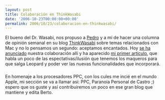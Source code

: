 ```yaml
---
layout: post
title: Colaboración en ThinkWasabi
date: '2006-10-23T00:00:00+00:00'
permalink: 2006/10/23/colaboracion-en-thinkwasabi/
---
```

El bueno del Dr. Wasabi, nos propuso a <a href="http://cuatrodoce.blogsome.com">Pedro</a> y a mí de hacer una columna de opinión semanal en su blog <!-- <a href="http://www.thinkwasabi.com/feed/"><img src="http://i25.photobucket.com/albums/c80/savior1980/feed-icon-12x12.jpg" class="feed-links" /></a> --> <a href="http://thinkwasabi.com">ThinkWasabi</a> sobre temas relacionados con Mac y no lo pensamos un segundo: aceptamos encantados.  Hoy <a href="http://www.thinkwasabi.com/2006/10/23/nuevas-colaboraciones-en-think-wasabi/">se ha anunciado</a> nuestra colaboración allí y ha aparecido <a href="http://www.thinkwasabi.com/2006/10/23/ppc-un-fondo-a-lo-leopard/">mi primer artículo</a>, que habla un poco de las espectativas/ilusión que tenemos los maqueros para que salga Leopard y poder ver las nuevas funcionalidades que incorporará.

<a href="http://thinkwasabi.com"><img style="display:block; margin:0px auto 10px; text-align:center;cursor:pointer; cursor:hand;" src="http://photos1.blogger.com/blogger2/4553/2422/320/header.jpg" border="0" alt="" /></a>
En homenaje a los procesadores PPC, con los cules me incié en el mundo Apple, mi sección se va a llamar así: PPC, Paranoia Personal de Castro ;) espero que os guste y así contribuiremos un poco en ese gran blog que mantiene y edita Berto.
